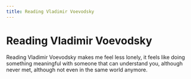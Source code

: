 ```yaml
---
title: Reading Vladimir Voevodsky
---
```


# Reading Vladimir Voevodsky

Reading Vladimir Voevodsky makes me feel less lonely,
it feels like doing something meaningful with someone that can understand you,
although never met,
although not even in the same world anymore.
